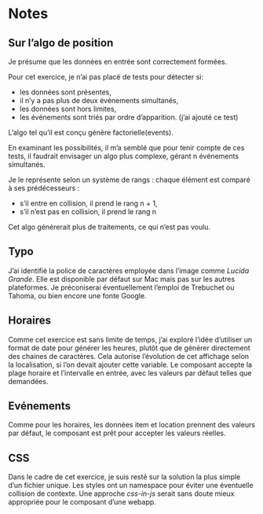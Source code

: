 # Notes

## Sur l’algo de position
Je présume que les données en entrée sont correctement formées. 

Pour cet exercice, je n’ai pas placé de tests pour détecter si: 
- les données sont présentes, 
- il n’y a pas plus de deux événements simultanés, 
- les données sont hors limites,
- les événements sont triés par ordre d’apparition. (j’ai ajouté ce test)

L’algo tel qu’il est conçu génère factorielle(events). 

En examinant les possibilités, il m’a semblé que pour tenir compte de ces tests, il faudrait envisager un algo plus complexe, gérant n événements simultanés.

Je le représente selon un système de rangs : chaque élément est comparé à ses prédécesseurs :
- s’il entre en collision, il prend le rang n + 1,
- s’il n’est pas en collision, il prend le rang n

Cet algo générerait plus de traitements, ce qui n’est pas voulu.


## Typo
J’ai identifié la police de caractères employée dans l’image comme *Lucida Grande*. Elle est disponible par défaut sur Mac mais pas sur les autres plateformes. Je préconiserai éventuellement l’emploi de Trebuchet ou Tahoma, ou bien encore une fonte Google.


## Horaires
Comme cet exercice est sans limite de temps, j’ai exploré l’idée d’utiliser un format de date pour générer les heures, plutôt que de générer directement des chaines de caractères. 
Cela autorise l’évolution de cet affichage selon la localisation, si l’on devait ajouter cette variable. 
Le composant accepte la plage horaire et l’intervalle en entrée, avec les valeurs par défaut telles que demandées.


## Evénements
Comme pour les horaires, les données item et location prennent des valeurs par défaut, le composant est prêt pour accepter les valeurs réelles.

## CSS
Dans le cadre de cet exercice, je suis resté sur la solution la plus simple d’un fichier unique. Les styles ont un namespace pour éviter une éventuelle collision de contexte.
Une approche *css-in-js* serait sans doute mieux appropriée pour le composant d’une webapp.
